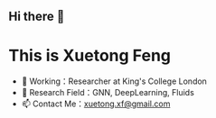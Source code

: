 ## Hi there 👋
# This is Xuetong Feng

- 🔭 Working：Researcher at King's College London
- 🌱 Research Field：GNN, DeepLearning, Fluids
- 📫 Contact Me：xuetong.xf@gmail.com
<!--
**XuetongFeng/XuetongFeng** is a ✨ _special_ ✨ repository because its `README.md` (this file) appears on your GitHub profile.

Here are some ideas to get you started:

- 🔭 I’m currently working on ...
- 🌱 I’m currently learning ...
- 👯 I’m looking to collaborate on ...
- 🤔 I’m looking for help with ...
- 💬 Ask me about ...
- 📫 How to reach me: ...
- 😄 Pronouns: ...
- ⚡ Fun fact: ...
-->
